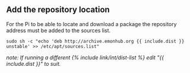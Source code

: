## **Add the repository location**

For the Pi to be able to locate and download a package the repository address must be added to the sources list.

    sudo sh -c "echo 'deb http://archive.emonhub.org {{ include.dist }} unstable' >> /etc/apt/sources.list"
    
*note: If running a different {% include link/int/dist-list %} edit "{{ include.dist }}" to suit.*

